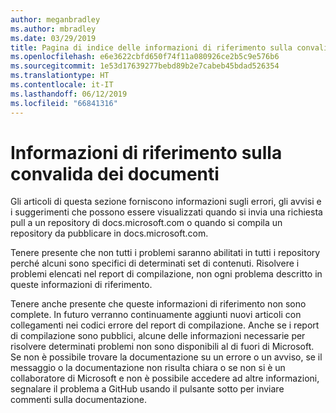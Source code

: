 ```yaml
---
author: meganbradley
ms.author: mbradley
ms.date: 03/29/2019
title: Pagina di indice delle informazioni di riferimento sulla convalida
ms.openlocfilehash: e6e3622cbfd650f74f11a080926ce2b5c9e576b6
ms.sourcegitcommit: 1e53d17639277bebd89b2e7cabeb45bdad526354
ms.translationtype: HT
ms.contentlocale: it-IT
ms.lasthandoff: 06/12/2019
ms.locfileid: "66841316"
---
```

# <a name="docs-validation-reference"></a>Informazioni di riferimento sulla convalida dei documenti

Gli articoli di questa sezione forniscono informazioni sugli errori, gli avvisi e i suggerimenti che possono essere visualizzati quando si invia una richiesta pull a un repository di docs.microsoft.com o quando si compila un repository da pubblicare in docs.microsoft.com.

Tenere presente che non tutti i problemi saranno abilitati in tutti i repository perché alcuni sono specifici di determinati set di contenuti. Risolvere i problemi elencati nel report di compilazione, non ogni problema descritto in queste informazioni di riferimento.

Tenere anche presente che queste informazioni di riferimento non sono complete. In futuro verranno continuamente aggiunti nuovi articoli con collegamenti nei codici errore del report di compilazione. Anche se i report di compilazione sono pubblici, alcune delle informazioni necessarie per risolvere determinati problemi non sono disponibili al di fuori di Microsoft. Se non è possibile trovare la documentazione su un errore o un avviso, se il messaggio o la documentazione non risulta chiara o se non si è un collaboratore di Microsoft e non è possibile accedere ad altre informazioni, segnalare il problema a GitHub usando il pulsante sotto per inviare commenti sulla documentazione.